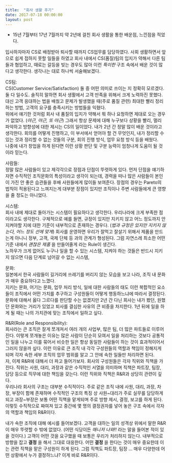 ```yaml
---
title:  "회사 생활 후기"
date: 2017-07-18 00:00:00
layout: post
---
```

- 15년 7월부터 17년 7월까지 약 2년에 걸친 회사 생활을 통한 배운점, 느낀점을 적었다.

입사하자마자 CS로 배정받아 퇴사할 때까지 CS업무를 담당하였다.
사회 생활하면서 앞으로 쉽게 접하지 못할 일들을 하였고 회사 내에서 CS(품질)팀의 입지가
약해서 다른 팀들과 협업하고, 때로는 갈등을 빚는 경우도 많아 이런 *특이한* 구조 속에서
배운 것이 많다고 생각한다. 생각나는 대로 하나씩 서술해보겠다.


CS팀: <br>
CS(Customer Service/Satisfaction) 둘 중 어떤 의미로 쓰이는 지 정확히 모르겠다. 둘 다 일수도.
솔직히 말하면 회사 생활에서 고객 만족을 위해서 크게 노력하진 못했다.
대신 고객 응대하는 법을 배웠고 문제가 발생했을 때(주로 품질 관련) 최대한 빨리 정리하는 방법,
고객의 요구를 충족시키는 방법들을 익혔다. <br>
위에서 얘기한 것처럼 회사 내 품질의 입지가 약해서 뭐 하나 요청하면 제대로 오는 경우가 없었다. (*야근, 야근, 또 야근*)
그래서 항상 문제에 대해 누구보다 상황을 빨리, 멀리 파악하고 방향성에 대한 제시는 CS의 일이었다.
내가 2년 간 정말 많이 배운 것이라고 생각한다. 회의를 어떻게 진행하고, 이 부서에서 얻어야 할 건
무엇인지, 내가 정리할 수 있는 것과 정리할 수 없는 것들의 구분, 회의 진행 방식, 업무 요청 방식
등을 배웠다. <br>
나중에 내가 창업을 하게 된다면 이런 상황 판단 및 구분 능력이 엄청나게 도움이 될 것이라 믿는다.

사람들: <br>
정말 많은 사람들이 있고 제각각으로 장점과 단점이 뚜렷하게 있다. 먼저 단점을 얘기하자면 수직적인 조직문화의 특성이라고
생각이 되는데, 경력을 떠나 많은 사람들이 본인이 가진 안 좋은 습관들을 후배 사원들에게 많이들 보여준다.
장점의 경우는 Pareto의 법칙이 적용된다고 느껴지는게 대부분 장점이 있지만
조직이나 주변 사람들에게 큰 영향을 줄 정도는 아니었다.


시스템: <br>
회사 내에 제대로 돌아가는 시스템이 필요하다고 생각한다. 우리나라에 크게 부족한 점이라고도 생각한다.
구체적으로 예를 들면, 규정이 있지만 지키지 않고 어느 정도까지 안 지켜야할 지에 대한
기준이 내부적으로 존재하는 경우다. (*법과 규정은 있지만 지키지 않는다, 어느 정도 선에 맞게*)
회사를 운영하면 우리가 잘먹고 잘살기 위해서 제품을 만드는게 아니니 정부, 고객, 국제 단체 등
과의 관계가 형성된다. 그럼 자연스레 최소한 어떤 기준 내에서 *괜찮은 제품* 을 만들어줄게
라는 Rule이 생긴다. <br>
노하우가 크게 없어도 누구나 일을 할 수 있는 시스템, 지켜야 하는 것들은 반드시 지키지 않으면 다음 단계로
넘어갈 수 없는 시스템,



문화: <br>
일본에서 한국 사람들이 길거리에 쓰레기를 버리지 않는 모습을 보고 나라, 조직 내 문화가 매우
중요하다고 느꼈다. <br>
지키는 문화, 어기는 문화, 업무 처리 방식, 일에 대한 사람들의 태도 이런 복합적인 요소들이
조직에서 어떤 가치를 추구하고 구성원들이 어떻게 행동하느냐에 따라서 결정된다.
문화에 대해서 옳다 그르다를 판단할 수는 없겠지만 2년 간 다닌 회사는 내가 봤던, 원했던
문화와는 거리가 있었고 퇴사를 결심한 사유의 큰 비중을 차지한다.
1년 뒤에 일을 하게 될 때는 나의 가치관에 맞는 조직에서 일하고 싶다.


R&R(Role and Responsibility): <br>
회사라는 큰 조직은 잘게 쪼개져서 여러 개의 사업부, 많은 팀, 더 많은 파트들로 이루어진다.
이렇게 쪼개놓은 이유는 많은 사람이 단순히 모여서 일을 처리하는 것보다 공통적인 일을 나누고 이를
묶어서 비슷한 일은 항상 동일한 사람들이 하는 것이 효과적이어서 그러지 않을까 싶다.
이런 이유로 큰 조직 내 각각 구성원들의 역할과 책임이 정해지게 되며 각자 속한 세부 조직의
업무 범위를 알고 그 안에 속한 일들만 처리하면 된다. <br>
자, 이제 R&R에 대해서 더 파고 들어가보자.
회사의 구성원들은 각자 직위와 직책을 가진다. 직위는 사원, 대리, 과장과 같은 수직적인 서열을
의미하며 직책은 파트장, 팀장, 담당 등으로 직무에 대한 책임을 갖는다. 이런 직위와 직책은
R&R과 상당히 관련이 깊다. <br>
우리나라 회사의 구조는 대부분 수직적이다. 주로 같은 조직 내에 사원, 대리, 과장, 차장, 부장이
함께 존재하며 수직적인 구조의 특징 상 사원~대리가 주로 실무를 담당하게 되고 과장~부장은 보통
어떤 직책을 맡게되며 주로 방향 제시, 결정, 보고를 하게 된다.
이렇듯 수직적으로 짜여져 있고 중간에 몇 명의 결정권자를 넣어 놓은 구조 속에서
각자의 역할과 책임의 R&R이다.

내가 속한 조직에 대해 예시를 들어보겠다.
고객을 대하는 일의 성격상 위에서 말한 R&R이 매우 뚜렷할 수 밖에 없었다.
(어떤 식당이든 *매니저 나와!!* 라는 말을 들어본 적이 있을 것이다.)
고객이 어떤 것을 요구했을 때 보통은 우리가 처리하지 않는다. 내부적으로 방향을 잡고
**결정** 을 해서 그대로 대응한다. 어떤 **결정** 을 한다는 것이 매우 중요한데
이는 관련 직책을 맡은 구성원이 하게 된다. 그럼 직책도 파트장, 팀장 ... 매우 다양한데
어떤 상황에서 누가 결정하느냐? 이게 바로 R&R이다.
